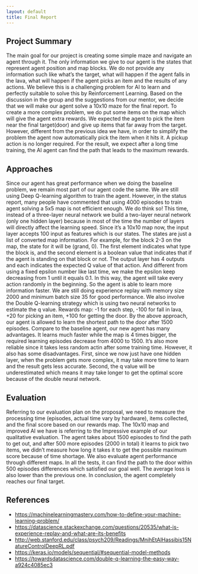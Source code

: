 ```yaml
---
layout: default
title: Final Report
---
```


## Project Summary

The main goal for our project is creating some simple maze and navigate an agent through it. The only information we give to our agent is the states that represent agent position and map blocks. We do not provide any information such like what’s the target, what will happen if the agent falls in the lava, what will happen if the agent picks an item and the results of any actions. We believe this is a challenging problem for AI to learn and perfectly suitable to solve this by Reinforcement Learning. Based on the discussion in the group and the suggestions from our mentor, we decide that we will make our agent solve a 10x10 maze for the final report. To create a more complex problem, we do put some items on the map which will give the agent extra rewards. We expected the agent to pick the item near the final target(door) and give up items that far away from the target. However, different from the previous idea we have, in order to simplify the problem the agent now automatically pick the item when it hits it. A pickup action is no longer required. For the result, we expect after a long time training, the AI agent can find the path that leads to the maximum rewards.

## Approaches

Since our agent has great performance when we doing the baseline problem, we remain most part of our agent code the same. We are still using Deep Q-learning algorithm to train the agent. However, in the status report, many people have commented that using 4000 episodes to train agent solving a 5x5 map is not efficient enough. We do think so! This time, instead of a three-layer neural network we build a two-layer neural network (only one hidden layer) because in most of the time the number of layers will directly affect the learning speed. Since it’s a 10x10 map now, the input layer accepts 100 input as features which is our states. The states are just a list of converted map information. For example, for the block 2-3 on the map, the state for it will be (grand, 0). The first element indicates what type the block is, and the second element is a boolean value that indicates that if the agent is standing on that block or not. The output layer has 4 outputs and each indicates the expected Q value of that action. And different from using a fixed epsilon number like last time, we make the epsilon keep decreasing from 1 until it equals 0.1. In this way, the agent will take every action randomly in the beginning. So the agent is able to learn more information faster. We are still doing experience replay with memory size 2000 and minimum batch size 35 for good performance. We also involve the Double Q-learning strategy which is using two neural networks to estimate the q value. Rewards map: -1 for each step, -100 for fall in lava, +20 for picking an item, +100 for getting the door. By the above approach, our agent is allowed to learn the shortest path to the door after 1500 episodes. Compare to the baseline agent, our new agent has many advantages. It learns much faster while the map is 4 times bigger, the required learning episodes decrease from 4000 to 1500. It’s also more reliable since it takes less random actin after some training time. However, it also has some disadvantages. First, since we now just have one hidden layer, when the problem gets more complex, it may take more time to learn and the result gets less accurate. Second, the q value will be underestimated which means it may take longer to get the optimal score because of the double neural network.

## Evaluation

Referring to our evaluation plan on the proposal, we need to measure the processing time (episodes, actual time vary by hardware), items collected, and the final score based on our rewards map. The 10x10 map and improved AI we have is referring to the Impressive example of our qualitative evaluation. The agent takes about 1500 episodes to find the path to get out, and after 500 more episodes (2000 in total) it learns to pick two items, we didn’t measure how long it takes it to get the possible maximum score because of time shortage. We also evaluate agent performance through different maps. In all the tests, it can find the path to the door within 500 episodes differences which satisfied our goal well. The average loss is also lower than the previous one. In conclusion, the agent completely reaches our final target. 

## References
- https://machinelearningmastery.com/how-to-define-your-machine-learning-problem/
- https://datascience.stackexchange.com/questions/20535/what-is-experience-replay-and-what-are-its-benefits
- http://web.stanford.edu/class/psych209/Readings/MnihEtAlHassibis15NatureControlDeepRL.pdf
- https://keras.io/models/sequential/#sequential-model-methods
- https://towardsdatascience.com/double-q-learning-the-easy-way-a924c4085ec3
